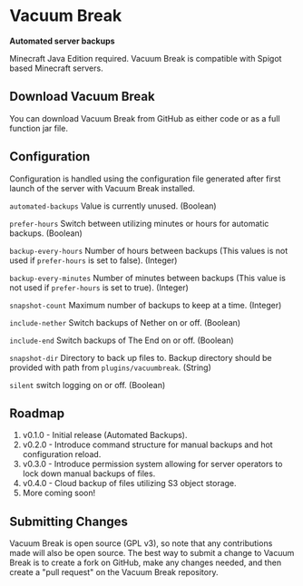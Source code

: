 <h1>Vacuum Break</h1>

**Automated server backups**

Minecraft Java Edition required. Vacuum Break is compatible with Spigot based Minecraft servers.

## Download Vacuum Break

You can download Vacuum Break from GitHub as either code or as a full function jar file.

## Configuration

Configuration is handled using the configuration file generated after first launch of the server with Vacuum Break installed.

```automated-backups```  Value is currently unused. (Boolean)

```prefer-hours```  Switch between utilizing minutes or hours for automatic backups. (Boolean)

```backup-every-hours```  Number of hours between backups (This values is not used if ```prefer-hours``` is set to false). (Integer)

```backup-every-minutes```  Number of minutes between backups (This value is not used if ```prefer-hours``` is set to true). (Integer)

```snapshot-count```  Maximum number of backups to keep at a time. (Integer)

```include-nether``` Switch backups of Nether on or off. (Boolean)

```include-end``` Switch backups of The End on or off. (Boolean)

```snapshot-dir``` Directory to back up files to. Backup directory should be provided with path from ```plugins/vacuumbreak```. (String)

```silent``` switch logging on or off. (Boolean)

## Roadmap

1. v0.1.0 - Initial release (Automated Backups).
2. v0.2.0 - Introduce command structure for manual backups and hot configuration reload.
3. v0.3.0 - Introduce permission system allowing for server operators to lock down manual backups of files.
4. v0.4.0 - Cloud backup of files utilizing S3 object storage.
5. More coming soon!

## Submitting Changes

Vacuum Break is open source (GPL v3), so note that any contributions made will also be open source. 
The best way to submit a change to Vacuum Break is to create a fork on GitHub, make any changes needed, and then create a "pull request" on the Vacuum Break repository.